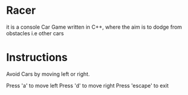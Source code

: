 # Racer
it is a console Car Game written in C++, where the aim is to dodge from obstacles i.e other cars

# Instructions
Avoid Cars by moving left or right. 

 Press 'a' to move left
 Press 'd' to move right
 Press 'escape' to exit
